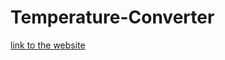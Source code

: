 # Temperature-Converter
[link to the website](https://mohdadil2k.github.io/temperature_converter/)

